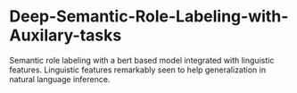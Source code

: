 # Deep-Semantic-Role-Labeling-with-Auxilary-tasks
Semantic role labeling with a bert based model integrated with linguistic features. Linguistic features remarkably seen to help generalization in natural language inference.  
